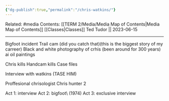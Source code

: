 ```yaml
---
{"dg-publish":true,"permalink":"/chris-watkins/"}
---
```


Related: #media
Contents: [[TERM 2/Media/Media Map of Contents\|Media Map of Contents]]
[[Classes\|Classes]]
Ted Tudor || 2023-06-15
***


Bigfoot incident 
Trail cam (did you catch that)(this is the biggest story of my carreer)
Black and white photography of crhis (been around for 300 years) ai oil paintings


Chris kills
Handcam kills 
Case files

Interview with watkins (TASE HIM)

Proffesional chrisologist 
Chris hunter 2

Act 1: interview
Act 2: bigfoot\ (1974)
Act 3: exclusive interview 


